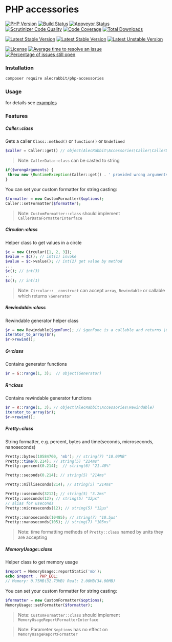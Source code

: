 # PHP accessories

[![PHP Version](https://img.shields.io/packagist/php-v/alecrabbit/php-accessories.svg)](https://php.net)
[![Build Status](https://travis-ci.org/alecrabbit/php-accessories.svg?branch=master)](https://travis-ci.org/alecrabbit/php-accessories)
[![Appveyor Status](https://img.shields.io/appveyor/ci/alecrabbit/php-accessories.svg?label=appveyor)](https://ci.appveyor.com/project/alecrabbit/php-accessories/branch/master)
[![Scrutinizer Code Quality](https://scrutinizer-ci.com/g/alecrabbit/php-accessories/badges/quality-score.png?b=master)](https://scrutinizer-ci.com/g/alecrabbit/php-accessories/?branch=master)
[![Code Coverage](https://scrutinizer-ci.com/g/alecrabbit/php-accessories/badges/coverage.png?b=master)](https://scrutinizer-ci.com/g/alecrabbit/php-accessories/?branch=master)
[![Total Downloads](https://poser.pugx.org/alecrabbit/php-accessories/downloads)](https://packagist.org/packages/alecrabbit/php-accessories)

[![Latest Stable Version](https://poser.pugx.org/alecrabbit/php-accessories/v/stable)](https://packagist.org/packages/alecrabbit/php-accessories)
[![Latest Stable Version](https://img.shields.io/packagist/v/alecrabbit/php-accessories.svg)](https://packagist.org/packages/alecrabbit/php-accessories)
[![Latest Unstable Version](https://poser.pugx.org/alecrabbit/php-accessories/v/unstable)](https://packagist.org/packages/alecrabbit/php-accessories)

[![License](https://poser.pugx.org/alecrabbit/php-accessories/license)](https://packagist.org/packages/alecrabbit/php-accessories)
[![Average time to resolve an issue](http://isitmaintained.com/badge/resolution/alecrabbit/php-accessories.svg)](http://isitmaintained.com/project/alecrabbit/php-accessories "Average time to resolve an issue")
[![Percentage of issues still open](http://isitmaintained.com/badge/open/alecrabbit/php-accessories.svg)](http://isitmaintained.com/project/alecrabbit/php-accessories "Percentage of issues still open")

### Installation
```bash
composer require alecrabbit/php-accessories
```

### Usage
for details see [examples](https://github.com/alecrabbit/php-accessories/tree/master/examples)


### Features

##### Caller::class 
Gets a caller `Class::method()` or `function()` or `Undefined`
```php
$caller = Caller::get() // object(AlecRabbit\Accessories\Caller\CallerData)
```
> Note: `CallerData::class` can be casted to string
```php
if($wrongArguments) {
 throw new \RuntimeException(Caller::get() . ' provided wrong arguments'); 
}
```
You can set your custom formatter for string casting:
```php
$formatter = new CustomFormatter($options);
Caller::setFormatter($formatter);
```
> Note: `CustomFormatter::class` should implement `CallerDataFormatterInterface`

##### Circular::class
Helper class to get values in a circle
```php
$c = new Circular([1, 2, 3]);
$value = $c(); // int(1) invoke 
$value = $c->value(); // int(2) get value by method
... 
$c(); // int(3)
...
$c(); // int(1)
```
> Note: `Circular::__construct` can accept `array`, `Rewindable` or callable which returns `\Generator` 

##### Rewindable::class
Rewindable generator helper class
```php
$r = new Rewindable($genFunc); // $genFunc is a callable and returns \Generator
iterator_to_array($r);
$r->rewind();
```

##### G::class 
Contains generator functions
```php
$r = G::range(1, 3);  // object(Generator)
```

##### R::class 
Contains rewindable generator functions
```php
$r = R::range(1, 3); // object(AlecRabbit\Accessories\Rewindable)
iterator_to_array($r);
$r->rewind();
```

##### Pretty::class 
String formatter, e.g. percent, bytes and time(seconds, microseconds, nanoseconds)
```php
Pretty::bytes(10584760, 'mb'); // string(7) "10.09MB"
Pretty::time(0.214); // string(5) "214ms"
Pretty::percent(0.214);  // string(6) "21.40%"

Pretty::seconds(0.214); // string(5) "214ms"

Pretty::milliseconds(214); // string(5) "214ms"

Pretty::useconds(3212); // string(5) "3.2ms"
Pretty::useconds(12); // string(5) "12μs"
// alias for useconds
Pretty::microseconds(12); // string(5) "12μs"

Pretty::nanoseconds(10485); // string(7) "10.5μs"
Pretty::nanoseconds(105); // string(7) "105ns"
```
> Note: time formatting methods of `Pretty::class` named by units they are accepting

##### MemoryUsage::class
Helper class to get memory usage
```php
$report = MemoryUsage::reportStatic('mb');
echo $report . PHP_EOL;
// Memory: 0.75MB(32.73MB) Real: 2.00MB(34.00MB)
```
You can set your custom formatter for string casting:
```php
$formatter = new CustomFormatter($options);
MemoryUsage::setFormatter($formatter);
```
> Note: `CustomFormatter::class` should implement `MemoryUsageReportFormatterInterface`

> Note: Parameter `$options` has no effect on `MemoryUsageReportFormatter`
